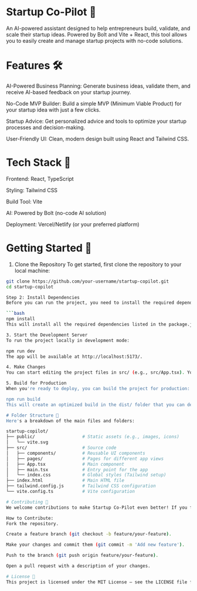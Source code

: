 # Startup Co-Pilot 🚀
An AI-powered assistant designed to help entrepreneurs build, validate, and scale their startup ideas. Powered by Bolt and Vite + React, this tool allows you to easily create and manage startup projects with no-code solutions.

# Features 🛠️
AI-Powered Business Planning: Generate business ideas, validate them, and receive AI-based feedback on your startup journey.

No-Code MVP Builder: Build a simple MVP (Minimum Viable Product) for your startup idea with just a few clicks.

Startup Advice: Get personalized advice and tools to optimize your startup processes and decision-making.

User-Friendly UI: Clean, modern design built using React and Tailwind CSS.

# Tech Stack 🔧
Frontend: React, TypeScript

Styling: Tailwind CSS

Build Tool: Vite

AI: Powered by Bolt (no-code AI solution)

Deployment: Vercel/Netlify (or your preferred platform)

# Getting Started 🚀
1. Clone the Repository
To get started, first clone the repository to your local machine:

```bash
git clone https://github.com/your-username/startup-copilot.git
cd startup-copilot

Step 2: Install Dependencies
Before you can run the project, you need to install the required dependencies. Run the following command to install everything:

```bash
npm install
This will install all the required dependencies listed in the package.json file.

3. Start the Development Server
To run the project locally in development mode:

npm run dev
The app will be available at http://localhost:5173/.

4. Make Changes
You can start editing the project files in src/ (e.g., src/App.tsx). Your browser will auto-refresh on file changes.

5. Build for Production
When you're ready to deploy, you can build the project for production:

npm run build
This will create an optimized build in the dist/ folder that you can deploy.

# Folder Structure 📁
Here's a breakdown of the main files and folders:

startup-copilot/
├── public/                  # Static assets (e.g., images, icons)
│   └── vite.svg
├── src/                     # Source code
│   ├── components/          # Reusable UI components
│   ├── pages/               # Pages for different app views
│   ├── App.tsx              # Main component
│   ├── main.tsx             # Entry point for the app
│   └── index.css            # Global styles (Tailwind setup)
├── index.html               # Main HTML file
├── tailwind.config.js       # Tailwind CSS configuration
└── vite.config.ts           # Vite configuration

# Contributing 🤝
We welcome contributions to make Startup Co-Pilot even better! If you find any bugs, or have a feature request, please open an issue, or fork the repo and send a pull request.

How to Contribute:
Fork the repository.

Create a feature branch (git checkout -b feature/your-feature).

Make your changes and commit them (git commit -m 'Add new feature').

Push to the branch (git push origin feature/your-feature).

Open a pull request with a description of your changes.

# License 📄
This project is licensed under the MIT License – see the LICENSE file for details.

